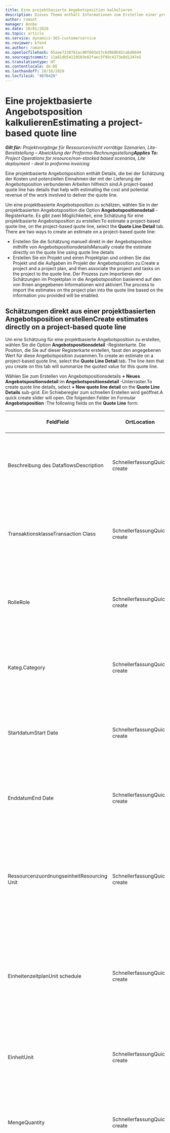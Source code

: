 ```yaml
---
title: Eine projektbasierte Angebotsposition kalkulieren
description: Dieses Thema enthält Informationen zum Erstellen einer projektbasierten Schätzung in einer Angebotsposition.
author: rumant
manager: Annbe
ms.date: 10/01/2020
ms.topic: article
ms.service: dynamics-365-customerservice
ms.reviewer: kfend
ms.author: rumant
ms.openlocfilehash: 65aee7238781ac90f603e57c6d9b0b92cabd6644
ms.sourcegitcommit: 11a61db54119503e82faec5f99c4273e8d1247e5
ms.translationtype: HT
ms.contentlocale: de-DE
ms.lasthandoff: 10/16/2020
ms.locfileid: "4076428"
---
```

# <a name="estimating-a-project-based-quote-line"></a><span data-ttu-id="dfd36-103">Eine projektbasierte Angebotsposition kalkulieren</span><span class="sxs-lookup"><span data-stu-id="dfd36-103">Estimating a project-based quote line</span></span>

<span data-ttu-id="dfd36-104">_**Gilt für:** Projektvorgänge für Ressourcen/nicht vorrätige Szenarien, Lite-Bereitstellung – Abwicklung der Proforma-Rechnungsstellung_</span><span class="sxs-lookup"><span data-stu-id="dfd36-104">_**Applies To:** Project Operations for resource/non-stocked based scenarios, Lite deployment - deal to proforma invoicing_</span></span>

<span data-ttu-id="dfd36-105">Eine projektbasierte Angebotsposition enthält Details, die bei der Schätzung der Kosten und potenziellen Einnahmen der mit der Lieferung der Angebotsposition verbundenen Arbeiten hilfreich sind.</span><span class="sxs-lookup"><span data-stu-id="dfd36-105">A project-based quote line has details that help with estimating the cost and potential revenue of the work involved to deliver the quote line.</span></span>

<span data-ttu-id="dfd36-106">Um eine projektbasierte Angebotsposition zu schätzen, wählen Sie in der projektbasierten Angebotsposition die Option **Angebotspositionsdetail** -Registerkarte. Es gibt zwei Möglichkeiten, eine Schätzung für eine projektbasierte Angebotsposition zu erstellen:</span><span class="sxs-lookup"><span data-stu-id="dfd36-106">To estimate a project-based quote line, on the project-based quote line, select the **Quote Line Detail** tab. There are two ways to create an estimate on a project-based quote line:</span></span>

- <span data-ttu-id="dfd36-107">Erstellen Sie die Schätzung manuell direkt in der Angebotsposition mithilfe von Angebotspositionsdetails</span><span class="sxs-lookup"><span data-stu-id="dfd36-107">Manually create the estimate directly on the quote line using quote line details</span></span> 
- <span data-ttu-id="dfd36-108">Erstellen Sie ein Projekt und einen Projektplan und ordnen Sie das Projekt und die Aufgaben im Projekt der Angebotsposition zu.</span><span class="sxs-lookup"><span data-stu-id="dfd36-108">Create a project and a project plan, and then associate the project and tasks on the project to the quote line.</span></span> <span data-ttu-id="dfd36-109">Der Prozess zum Importieren der Schätzungen im Projektplan in die Angebotsposition basierend auf den von Ihnen angegebenen Informationen wird aktiviert.</span><span class="sxs-lookup"><span data-stu-id="dfd36-109">The process to import the estimates on the project plan into the quote line based on the information you provided will be enabled.</span></span>

## <a name="create-estimates-directly-on-a-project-based-quote-line"></a><span data-ttu-id="dfd36-110">Schätzungen direkt aus einer projektbasierten Angebotsposition erstellen</span><span class="sxs-lookup"><span data-stu-id="dfd36-110">Create estimates directly on a project-based quote line</span></span>

<span data-ttu-id="dfd36-111">Um eine Schätzung für eine projektbasierte Angebotsposition zu erstellen, wählen Sie die Option **Angebotspositionsdetail** -Registerkarte. Die Position, die Sie auf dieser Registerkarte erstellen, fasst den angegebenen Wert für diese Angebotsposition zusammen.</span><span class="sxs-lookup"><span data-stu-id="dfd36-111">To create an estimate on a project-based quote line, select the **Quote Line Detail** tab. The line item that you create on this tab will summarize the quoted value for this quote line.</span></span> 

<span data-ttu-id="dfd36-112">Wählen Sie zum Erstellen von Angebotspositionsdetails **+ Neues Angebotspositionsdetail** im **Angebotspositionsdetail** -Unterraster.</span><span class="sxs-lookup"><span data-stu-id="dfd36-112">To create quote line details, select **+ New quote line detail** on the **Quote Line Details** sub-grid.</span></span> <span data-ttu-id="dfd36-113">Ein Schieberegler zum schnellen Erstellen wird geöffnet.</span><span class="sxs-lookup"><span data-stu-id="dfd36-113">A quick create slider will open.</span></span> <span data-ttu-id="dfd36-114">Die folgenden Felder im Formular **Angebotsposition** :</span><span class="sxs-lookup"><span data-stu-id="dfd36-114">The following fields on the **Quote Line** form:</span></span>

| <span data-ttu-id="dfd36-115">**Feld**</span><span class="sxs-lookup"><span data-stu-id="dfd36-115">**Field**</span></span> | <span data-ttu-id="dfd36-116">**Ort**</span><span class="sxs-lookup"><span data-stu-id="dfd36-116">**Location**</span></span> | <span data-ttu-id="dfd36-117">**Relevanz, Zweck und Anleitung**</span><span class="sxs-lookup"><span data-stu-id="dfd36-117">**Relevance, purpose, and guidance**</span></span> | <span data-ttu-id="dfd36-118">**Nachgelagerte Auswirkungen**</span><span class="sxs-lookup"><span data-stu-id="dfd36-118">**Downstream impact**</span></span> |
| --- | --- | --- | --- |
| <span data-ttu-id="dfd36-119">Beschreibung des Dataflows</span><span class="sxs-lookup"><span data-stu-id="dfd36-119">Description</span></span> | <span data-ttu-id="dfd36-120">Schnellerfassung</span><span class="sxs-lookup"><span data-stu-id="dfd36-120">Quick create</span></span> | <span data-ttu-id="dfd36-121">Eine Beschreibung der bestimmten Schätzung.</span><span class="sxs-lookup"><span data-stu-id="dfd36-121">A description of the specific estimate.</span></span> | <span data-ttu-id="dfd36-122">In diesem Feld werden standardmäßig die zugehörigen Angebotspositionsdetails für Kosten verwendet, die automatisch erstellt werden.</span><span class="sxs-lookup"><span data-stu-id="dfd36-122">This field defaults to the related quote line detail for cost that is automatically created.</span></span> |
| <span data-ttu-id="dfd36-123">Transaktionsklasse</span><span class="sxs-lookup"><span data-stu-id="dfd36-123">Transaction Class</span></span> | <span data-ttu-id="dfd36-124">Schnellerfassung</span><span class="sxs-lookup"><span data-stu-id="dfd36-124">Quick create</span></span> | <span data-ttu-id="dfd36-125">Diese Dropdown-Liste enthält die Transaktionsklassen, die in der **Allgemeines** -Registerkarte der projektbasierten Angebotsposition enthalten sind.</span><span class="sxs-lookup"><span data-stu-id="dfd36-125">This drop-down list provides the transaction classes that are included on the **General** tab of project-based quote line.</span></span>  | <span data-ttu-id="dfd36-126">In diesem Feld werden standardmäßig die zugehörigen Angebotspositionsdetails für Kosten verwendet, die automatisch erstellt werden.</span><span class="sxs-lookup"><span data-stu-id="dfd36-126">This field defaults to the related quote line detail for cost that is automatically created.</span></span> |
| <span data-ttu-id="dfd36-127">Rolle</span><span class="sxs-lookup"><span data-stu-id="dfd36-127">Role</span></span> | <span data-ttu-id="dfd36-128">Schnellerfassung</span><span class="sxs-lookup"><span data-stu-id="dfd36-128">Quick create</span></span> | <span data-ttu-id="dfd36-129">Die Person, die diese Arbeit ausführt oder diese Kosten verursacht.</span><span class="sxs-lookup"><span data-stu-id="dfd36-129">The person that will perform this work or incur this expense.</span></span> | <span data-ttu-id="dfd36-130">In diesem Feld werden standardmäßig die zugehörigen Angebotspositionsdetails für Kosten verwendet, die automatisch erstellt werden.</span><span class="sxs-lookup"><span data-stu-id="dfd36-130">This field defaults to the related quote line detail for cost that is automatically created.</span></span> |
| <span data-ttu-id="dfd36-131">Kateg.</span><span class="sxs-lookup"><span data-stu-id="dfd36-131">Category</span></span> | <span data-ttu-id="dfd36-132">Schnellerfassung</span><span class="sxs-lookup"><span data-stu-id="dfd36-132">Quick create</span></span> | <span data-ttu-id="dfd36-133">Kategorie der Arbeit oder Ausgabe.</span><span class="sxs-lookup"><span data-stu-id="dfd36-133">Category of the work or expense.</span></span> | <span data-ttu-id="dfd36-134">In diesem Feld werden standardmäßig die zugehörigen Angebotspositionsdetails für Kosten verwendet, die automatisch erstellt werden.</span><span class="sxs-lookup"><span data-stu-id="dfd36-134">This field defaults to the related quote line detail for cost that is automatically created.</span></span> |
| <span data-ttu-id="dfd36-135">Startdatum</span><span class="sxs-lookup"><span data-stu-id="dfd36-135">Start Date</span></span> | <span data-ttu-id="dfd36-136">Schnellerfassung</span><span class="sxs-lookup"><span data-stu-id="dfd36-136">Quick create</span></span> | <span data-ttu-id="dfd36-137">Startdatum der Arbeit.</span><span class="sxs-lookup"><span data-stu-id="dfd36-137">Start date of the work.</span></span> | <span data-ttu-id="dfd36-138">In diesem Feld werden standardmäßig die zugehörigen Angebotspositionsdetails für Kosten verwendet, die automatisch erstellt werden.</span><span class="sxs-lookup"><span data-stu-id="dfd36-138">This field defaults to the related quote line detail for cost that is automatically created.</span></span> |
| <span data-ttu-id="dfd36-139">Enddatum</span><span class="sxs-lookup"><span data-stu-id="dfd36-139">End Date</span></span> | <span data-ttu-id="dfd36-140">Schnellerfassung</span><span class="sxs-lookup"><span data-stu-id="dfd36-140">Quick create</span></span> | <span data-ttu-id="dfd36-141">Enddatum der Arbeit.</span><span class="sxs-lookup"><span data-stu-id="dfd36-141">End date of the work.</span></span> | <span data-ttu-id="dfd36-142">In diesem Feld werden standardmäßig die zugehörigen Angebotspositionsdetails für Kosten verwendet, die automatisch erstellt werden.</span><span class="sxs-lookup"><span data-stu-id="dfd36-142">This field defaults to the related quote line detail for cost that is automatically created.</span></span> |
| <span data-ttu-id="dfd36-143">Ressourcenzuordnungseinheit</span><span class="sxs-lookup"><span data-stu-id="dfd36-143">Resourcing Unit</span></span> | <span data-ttu-id="dfd36-144">Schnellerfassung</span><span class="sxs-lookup"><span data-stu-id="dfd36-144">Quick create</span></span> | <span data-ttu-id="dfd36-145">Ressourcenzuordnungseinheit, die diese Kosten verursacht und die Ressource bereitstellt, um daran zu arbeiten.</span><span class="sxs-lookup"><span data-stu-id="dfd36-145">Resourcing unit that will incur this cost and provide the resource to work on it.</span></span> | <span data-ttu-id="dfd36-146">In diesem Feld werden standardmäßig die zugehörigen Angebotspositionsdetails für Kosten verwendet, die automatisch erstellt werden.</span><span class="sxs-lookup"><span data-stu-id="dfd36-146">This field defaults to the related quote line detail for cost that is automatically created.</span></span> <span data-ttu-id="dfd36-147">Dieses Feld wird auch zum Abrufen von Einstandspreisen verwendet.</span><span class="sxs-lookup"><span data-stu-id="dfd36-147">This field is also used in cost price retrieval.</span></span> |
| <span data-ttu-id="dfd36-148">Einheitenzeitplan</span><span class="sxs-lookup"><span data-stu-id="dfd36-148">Unit schedule</span></span> | <span data-ttu-id="dfd36-149">Schnellerfassung</span><span class="sxs-lookup"><span data-stu-id="dfd36-149">Quick create</span></span> | <span data-ttu-id="dfd36-150">Einheitsgruppe der Arbeit oder Ausgabe.</span><span class="sxs-lookup"><span data-stu-id="dfd36-150">Unit group of the work or expense.</span></span> <span data-ttu-id="dfd36-151">Einheiten gehören zu einem Einheitenplan oder einer Gruppe von Einheiten.</span><span class="sxs-lookup"><span data-stu-id="dfd36-151">Units belong to a unit schedule or a group of units.</span></span> <span data-ttu-id="dfd36-152">Beispielsweise sind Meilen und km Einheiten, die zu einer Gruppe von Einheiten gehören, die die Entfernung beschreiben.</span><span class="sxs-lookup"><span data-stu-id="dfd36-152">For example, Miles and KMs are units that belong to a group of units that describes distance.</span></span> | <span data-ttu-id="dfd36-153">In diesem Feld werden standardmäßig die zugehörigen Angebotspositionsdetails für Kosten verwendet, die automatisch erstellt werden.</span><span class="sxs-lookup"><span data-stu-id="dfd36-153">This field defaults to the related quote line detail for cost that is automatically created.</span></span> |
| <span data-ttu-id="dfd36-154">Einheit</span><span class="sxs-lookup"><span data-stu-id="dfd36-154">Unit</span></span> | <span data-ttu-id="dfd36-155">Schnellerfassung</span><span class="sxs-lookup"><span data-stu-id="dfd36-155">Quick create</span></span> | <span data-ttu-id="dfd36-156">Einheit der Arbeit oder Ausgabe.</span><span class="sxs-lookup"><span data-stu-id="dfd36-156">Unit of the work or expense.</span></span> | <span data-ttu-id="dfd36-157">In diesem Feld werden standardmäßig die zugehörigen Angebotspositionsdetails für Kosten verwendet, die automatisch erstellt werden.</span><span class="sxs-lookup"><span data-stu-id="dfd36-157">This field defaults to the related quote line detail for cost that is automatically created.</span></span> |
| <span data-ttu-id="dfd36-158">Menge</span><span class="sxs-lookup"><span data-stu-id="dfd36-158">Quantity</span></span> | <span data-ttu-id="dfd36-159">Schnellerfassung</span><span class="sxs-lookup"><span data-stu-id="dfd36-159">Quick create</span></span> | <span data-ttu-id="dfd36-160">Menge der Arbeit oder Ausgabe</span><span class="sxs-lookup"><span data-stu-id="dfd36-160">Quantity of work or expense</span></span> | <span data-ttu-id="dfd36-161">In diesem Feld werden standardmäßig die zugehörigen Angebotspositionsdetails für Kosten verwendet, die automatisch erstellt werden.</span><span class="sxs-lookup"><span data-stu-id="dfd36-161">This field defaults to the related quote line detail for cost that is automatically created.</span></span> |
| <span data-ttu-id="dfd36-162">Einheitenpreis</span><span class="sxs-lookup"><span data-stu-id="dfd36-162">Unit price</span></span> | <span data-ttu-id="dfd36-163">Schnellerfassung</span><span class="sxs-lookup"><span data-stu-id="dfd36-163">Quick create</span></span> | <span data-ttu-id="dfd36-164">Fakturierungsrate der Rolle, die die Arbeit ausführt, oder der Verkaufspreis der Ausgabenkategorie.</span><span class="sxs-lookup"><span data-stu-id="dfd36-164">Bill rate of the role that is performing the work or the Sales price of the expense category.</span></span> <span data-ttu-id="dfd36-165">Dieses Feld wird standardmäßig für die Zeit basierend auf der Kombination aus Rolle und Ressourceneinheit in der Projektpreisliste verwendet, die für das Startdatum gültig ist.</span><span class="sxs-lookup"><span data-stu-id="dfd36-165">This field defaults for Time based on the role and resourcing unit combination on the project price list that is effective for the start date.</span></span> <span data-ttu-id="dfd36-166">Für Ausgaben wird in diesem Feld standardmäßig die Preiseinstellung für die Transaktionskategorie in der Projektpreisliste verwendet, die für das Startdatum gültig ist.</span><span class="sxs-lookup"><span data-stu-id="dfd36-166">For expenses, this field defaults from the price setup for the transaction category in the project price list that is effective for the start date.</span></span> <span data-ttu-id="dfd36-167">Wenn die Preisberechnungsmethode für die Transaktionskategorie nicht Preis pro Einheit ist, gibt es keine Standardeinstellung, und dieses Feld bleibt leer.</span><span class="sxs-lookup"><span data-stu-id="dfd36-167">If the pricing method for the transaction category is not price-per-unit, there is no default, and this field is left blank.</span></span> | <span data-ttu-id="dfd36-168">Kostenrate der Rolle, die die Arbeit ausführt, oder die Kosten pro Einheit der Ausgabenkategorie.</span><span class="sxs-lookup"><span data-stu-id="dfd36-168">Cost rate of the role that is performing the work or the cost-per-unit of the expense category.</span></span> <span data-ttu-id="dfd36-169">Dieses Feld wird standardmäßig für die Zeit basierend auf der Kombination aus Rolle und Ressourceneinheit im Preis der Vertragseinheit der Angebotspreisliste verwendet, die für das Startdatum gültig ist.</span><span class="sxs-lookup"><span data-stu-id="dfd36-169">This field defaults for Time based on the role and resourcing unit combination on the price of the Contracting unit of the Quote price list that is effective for the start date.</span></span> <span data-ttu-id="dfd36-170">Für Ausgaben wird in diesem Feld standardmäßig die Preiseinstellung für die Transaktionskategorie in der Einstandspreisliste der Vertragseinheit verwendet, die für das Startdatum gültig ist.</span><span class="sxs-lookup"><span data-stu-id="dfd36-170">For expenses, this field defaults from the price setup for the transaction category in the cost price list of Contracting unit that is effective for the start date.</span></span> <span data-ttu-id="dfd36-171">Wenn die Preisberechnungsmethode für die Transaktionskategorie nicht Preis pro Einheit ist, gibt es keine Standardeinstellung, und dieses Feld bleibt leer.</span><span class="sxs-lookup"><span data-stu-id="dfd36-171">If the pricing method for the transaction category is not price-per-unit, there is no default and this field is left blank.</span></span> |
| <span data-ttu-id="dfd36-172">Geschätzte Steuer</span><span class="sxs-lookup"><span data-stu-id="dfd36-172">Estimated Tax</span></span> | <span data-ttu-id="dfd36-173">Schnellerfassung</span><span class="sxs-lookup"><span data-stu-id="dfd36-173">Quick create</span></span> | <span data-ttu-id="dfd36-174">Sie können die geschätzte Steuer für diese Arbeit oder Ausgabe manuell eingeben.</span><span class="sxs-lookup"><span data-stu-id="dfd36-174">You can manually enter the estimated tax for this work or expense.</span></span> | <span data-ttu-id="dfd36-175">Es gibt keine nachgelagerten Auswirkungen von diesem Feld.</span><span class="sxs-lookup"><span data-stu-id="dfd36-175">There is no downstream impact of this field.</span></span> |
| <span data-ttu-id="dfd36-176">Betrag</span><span class="sxs-lookup"><span data-stu-id="dfd36-176">Amount</span></span> | <span data-ttu-id="dfd36-177">Schnellerfassung</span><span class="sxs-lookup"><span data-stu-id="dfd36-177">Quick create</span></span> | <span data-ttu-id="dfd36-178">Sie können Informationen manuell in dieses Feld eingeben, wenn die **Menge** - und **Preis** -Felder leer bleiben.</span><span class="sxs-lookup"><span data-stu-id="dfd36-178">You can manually input information into this field if the **Quantity** and **Price** fields are left blank.</span></span> <span data-ttu-id="dfd36-179">Wenn diese Felder nicht leer sind, ist dieses Feld schreibgeschützt und wird berechnet als (Menge\* Einheitenpreis) + Steuern.</span><span class="sxs-lookup"><span data-stu-id="dfd36-179">If these fields are not blank, this field becomes read-only and is calculated as (Quantity \* Unit price) + Tax.</span></span> | <span data-ttu-id="dfd36-180">Es gibt keine nachgelagerten Auswirkungen von diesem Feld.</span><span class="sxs-lookup"><span data-stu-id="dfd36-180">There is no downstream impact of this field.</span></span> |

## <a name="update-prices-on-quote-line-details"></a><span data-ttu-id="dfd36-181">Aktualisieren der Preise für die Angebotspositionsdetails</span><span class="sxs-lookup"><span data-stu-id="dfd36-181">Update prices on quote line details</span></span>

<span data-ttu-id="dfd36-182">Wenn Sie die Preise in der dem Angebot beigefügten Projektpreisliste oder in der Selbstkostenpreisliste der Vertragseinheit geändert haben, können Sie **Neu berechnen** auf der **Angebot** -Seite auswählen, um die Preise in den einzelnen Angebotspositionsdetails zu aktualisieren, um diese Änderung widerzuspiegeln.</span><span class="sxs-lookup"><span data-stu-id="dfd36-182">If you have changed prices on the project price list that is attached to the quote, or on cost price list of the contracting unit, you can select **Recalculate** on the **Quote** page, to refresh the prices on the individual quote line details to reflect this change.</span></span> <span data-ttu-id="dfd36-183">Wenn Sie **Neu berechnen** auswählen wird eine Warnung angezeigt, die Sie darüber informiert, dass die Preise für Angebotspositionsdetails für alle Angebotspositionen in diesem Angebot zurückgesetzt werden.</span><span class="sxs-lookup"><span data-stu-id="dfd36-183">When you select **Recalculate** , a warning occurs that informs you that prices on quote line details for all quote lines on this quote will be reset.</span></span> <span data-ttu-id="dfd36-184">Wählen **Ja** , um die Preise sowohl für Verkaufs- als auch für KostenAngebotspositionn zu aktualisieren.</span><span class="sxs-lookup"><span data-stu-id="dfd36-184">Select **Yes** , to refresh prices for both sales and cost quote line details.</span></span>

## <a name="access-quote-line-details-for-cost"></a><span data-ttu-id="dfd36-185">Zugriff auf Angebotspositionsdetails für Kosten</span><span class="sxs-lookup"><span data-stu-id="dfd36-185">Access quote line details for cost</span></span>

<span data-ttu-id="dfd36-186">Auf der **Angebotspositionsdetails** -Registerkarte wählen Sie eine Position im Raster aus, um einige Aktionen in der Symbolleiste des Unterrasters zu aktivieren.</span><span class="sxs-lookup"><span data-stu-id="dfd36-186">On the **Quote Line Details** tab, select a row in the grid to enable some actions on the toolbar of the sub-grid.</span></span> <span data-ttu-id="dfd36-187">Die erste Aktion in der Symbolleiste des Unterrasters, wenn ein Angebotspositionsdetail ausgewählt wird, ist **Kostendetail öffnen**.</span><span class="sxs-lookup"><span data-stu-id="dfd36-187">The first action on the sub-grid tool bar when a quote line detail is selected is **Open Cost Detail**.</span></span> <span data-ttu-id="dfd36-188">Wählen Sie **Kostendetail öffnen** , um den entsprechenden Kostensatz und Betrag für diese Angebotsposition anzuzeigen.</span><span class="sxs-lookup"><span data-stu-id="dfd36-188">Select **Open Cost Detail** to see the related cost rate and amount for this quote line.</span></span>

> [!NOTE]
> <span data-ttu-id="dfd36-189">Durch Ändern der Werte für Ressourceneinheit, Menge, Datum, Rolle oder Kategorie in den Angebotspositionsdetails für Kosten werden die entsprechenden Werte in den Angebotspositionsdetails für Verkäufe geändert.</span><span class="sxs-lookup"><span data-stu-id="dfd36-189">Changing the resourcing unit, quantity, dates, role, or category values on the quote line detail for cost will change the corresponding values on the quote line details for sales.</span></span>
## <a name="currency-on-quote-line-details-for-cost-and-sales"></a><span data-ttu-id="dfd36-190">Währung bei Angebotspositionsdetails für Kosten und Verkäufe</span><span class="sxs-lookup"><span data-stu-id="dfd36-190">Currency on quote line details for cost and sales</span></span>

<span data-ttu-id="dfd36-191">Für die Währung bei Angebotspositionsdetails für Verkauf wird standardmäßig die Projektpreisliste verwendet, die für das Startdatum der Angebotspositionsdetails gültig ist.</span><span class="sxs-lookup"><span data-stu-id="dfd36-191">Currency on the quote line detail for sales defaults from the project price list that is effective for the start date of the quote line detail.</span></span>

<span data-ttu-id="dfd36-192">Für die Währung bei Angebotspositionsdetails für Kosten wird standardmäßig die Preisliste der Vertragseinheit des Angebots verwendet, die für das Startdatum der Angebotspositionsdetails für Kosten gültig ist.</span><span class="sxs-lookup"><span data-stu-id="dfd36-192">Currency on the quote line detail for cost defaults from the price list of the contracting unit of the quote that is effective for the start date of the quote line detail for cost.</span></span>

<span data-ttu-id="dfd36-193">Bei Rentabilitätsberechnungen wird der Betrag in den Angebotspositionsdetails für Kosten und Verkauf in die Basiswährung der Umgebung umgerechnet, um die geschätzte Gesamtspanne im Angebot anzugeben.</span><span class="sxs-lookup"><span data-stu-id="dfd36-193">Profitability calculations convert the amount on quote line details for cost and sales into the base currency of the environment to report the overall estimated margin on the quote.</span></span>

<span data-ttu-id="dfd36-194">Dies könnte zu Währungsrundungsfehlern und sich ändernden Spannen führen, da keine datumswirksamen Wechselkurse vorhanden sind.</span><span class="sxs-lookup"><span data-stu-id="dfd36-194">This could result in currency rounding errors and changing margins because of the lack of date effective exchange rates.</span></span> <span data-ttu-id="dfd36-195">Verwenden Sie diese Berechnungen für Projektangebote nur als Näherungswerte und nicht als tatsächliche gesetzliche oder sonstige Berichterstattung, die eine höhere Rundungsgenauigkeit und Kenntnis der Datumseffektivität für Wechselkurse erfordert.</span><span class="sxs-lookup"><span data-stu-id="dfd36-195">Use these calculations on Project quotes only as approximations and not actual statutory or other reporting that requires higher precision of rounding and awareness of date effectivity for exchange rates.</span></span>
